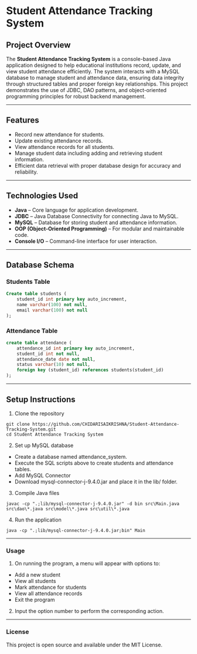 # Student Attendance Tracking System

## Project Overview
The **Student Attendance Tracking System** is a console-based Java application designed to help educational institutions record, update, and view student attendance efficiently. The system interacts with a MySQL database to manage student and attendance data, ensuring data integrity through structured tables and proper foreign key relationships. This project demonstrates the use of JDBC, DAO patterns, and object-oriented programming principles for robust backend management.

---

## Features
- Record new attendance for students.
- Update existing attendance records.
- View attendance records for all students.
- Manage student data including adding and retrieving student information.
- Efficient data retrieval with proper database design for accuracy and reliability.

---

## Technologies Used
- **Java** – Core language for application development.
- **JDBC** – Java Database Connectivity for connecting Java to MySQL.
- **MySQL** – Database for storing student and attendance information.
- **OOP (Object-Oriented Programming)** – For modular and maintainable code.
- **Console I/O** – Command-line interface for user interaction.

---

## Database Schema
### Students Table
```sql
Create table students (
    student_id int primary key auto_increment,
    name varchar(100) not null,
    email varchar(100) not null
);
```
### Attendance Table
```sql
create table attendance (
    attendance_id int primary key auto_increment,
    student_id int not null,
    attendance_date date not null,
    status varchar(10) not null,
    foreign key (student_id) references students(student_id)
);
```
---

## Setup Instructions

1. Clone the repository
```
git clone https://github.com/CHIDARISAIKRISHNA/Student-Attendance-Tracking-System.git
cd Student Attendance Tracking System
```
2. Set up MySQL database

- Create a database named attendance_system.
- Execute the SQL scripts above to create students and attendance tables.
- Add MySQL Connector
- Download mysql-connector-j-9.4.0.jar and place it in the lib/ folder.

3. Compile Java files
```
javac -cp ".;lib/mysql-connector-j-9.4.0.jar" -d bin src\Main.java src\dao\*.java src\model\*.java src\util\*.java
```
4. Run the application
```
java -cp ".;lib/mysql-connector-j-9.4.0.jar;bin" Main
```

---

### Usage

1. On running the program, a menu will appear with options to:
- Add a new student
- View all students
- Mark attendance for students
- View all attendance records
- Exit the program

2. Input the option number to perform the corresponding action.

---
### License

This project is open source and available under the MIT License.
